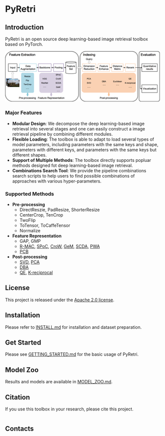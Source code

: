 # PyRetri

## Introduction

PyRetri is an open source deep learning-based image retrieval toolbox based on PyTorch.

![image](image/overview.png)

### Major Features

- **Modular Design**: We decompose the deep learning-based image retrieval into several stages and one can easily construct a image retrieval pipeline by combining different modules.
- **Flexible Loading**: The toolbox is able to adapt to load several types of model parameters, including parameters with the same keys and shape, parameters with different keys, and parameters with the same keys but different shapes.
- **Support of  Multiple Methods**: The toolbox directly supports popluar methods designed fot deep learning-based image retrieval.
- **Combinations Search Tool**: We provide the pipeline combinations search scripts to help users to find possible combinations of approaches with various hyper-parameters. 

### Supported Methods

- **Pre-processing**
  - DirectReszie, PadResize, ShorterResize
  - CenterCrop, TenCrop
  - TwoFlip
  - ToTensor, ToCaffeTensor
  - Normalize
- **Feature Representation**
  - GAP, GMP
  - [R-MAC](https://arxiv.org/pdf/1511.05879.pdf), [SPoC](https://arxiv.org/pdf/1510.07493.pdf), [CroW](https://arxiv.org/pdf/1512.04065.pdf), [GeM](https://pdfs.semanticscholar.org/a2ca/e0ed91d8a3298b3209fc7ea0a4248b914386.pdf), [SCDA](http://www.weixiushen.com/publication/tip17SCDA.pdf), [PWA](https://arxiv.org/abs/1705.01247)
  - [PCB](http://openaccess.thecvf.com/content_ECCV_2018/papers/Yifan_Sun_Beyond_Part_Models_ECCV_2018_paper.pdf)
- **Post-processing**
  - [SVD](https://link.springer.com/chapter/10.1007%2F978-3-662-39778-7_10), [PCA](http://pzs.dstu.dp.ua/DataMining/pca/bibl/Principal%20components%20analysis.pdf)
  - [DBA](https://www.robots.ox.ac.uk/~vgg/publications/2012/Arandjelovic12/arandjelovic12.pdf)
  - [QE](https://www.robots.ox.ac.uk/~vgg/publications/papers/chum07b.pdf), [K-reciprocal](https://arxiv.org/pdf/1701.08398.pdf)

## License

This project is released under the [Apache 2.0 license](https://github.com/hby96/pyretri/blob/master/LICENSE).

## Installation

Please refer to [INSTALL.md](https://github.com/hby96/pyretri/blob/master/docs/INSTALL.md) for installation and dataset preparation.

## Get Started

Please see [GETTING_STARTED.md](https://github.com/hby96/pyretri/blob/master/docs/GETTING_STARTED.md) for the basic usage of PyRetri.

## Model Zoo

Results and models are available in [MODEL_ZOO.md](https://github.com/hby96/pyretri/blob/master/docs/MODEL_ZOO.md).

## Citation

If you use this toolbox in your research, please cite this project.

```shell

```

## Contacts

